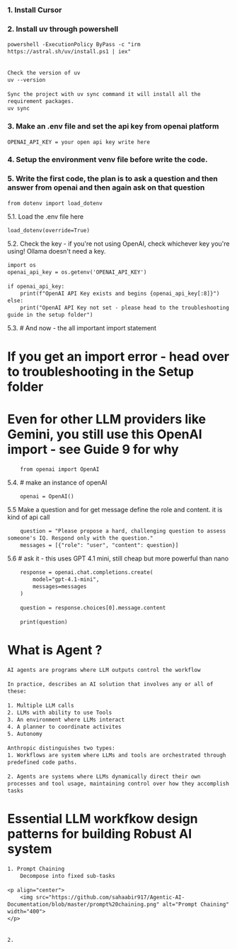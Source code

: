 ### 1. Install Cursor

### 2. Install uv through powershell

    powershell -ExecutionPolicy ByPass -c "irm https://astral.sh/uv/install.ps1 | iex"


    Check the version of uv
    uv --version

    Sync the project with uv sync command it will install all the requirement packages.
    uv sync

### 3. Make an .env file and set the api key from openai platform

    OPENAI_API_KEY = your open api key write here

### 4. Setup the environment venv file before write the code.

### 5. Write the first code, the plan is to ask a question and then answer from openai and then again ask on that question

    from dotenv import load_dotenv

5.1. Load the .env file here

    load_dotenv(override=True)

5.2. Check the key - if you're not using OpenAI, check whichever key you're using! Ollama doesn't need a key.

    import os
    openai_api_key = os.getenv('OPENAI_API_KEY')

    if openai_api_key:
        print(f"OpenAI API Key exists and begins {openai_api_key[:8]}")
    else:
        print("OpenAI API Key not set - please head to the troubleshooting guide in the setup folder")

5.3. # And now - the all important import statement

# If you get an import error - head over to troubleshooting in the Setup folder

# Even for other LLM providers like Gemini, you still use this OpenAI import - see Guide 9 for why

        from openai import OpenAI

5.4. # make an instance of openAI

        openai = OpenAI()

5.5 Make a question and for get message define the role and content. it is kind of api call

        question = "Please propose a hard, challenging question to assess someone's IQ. Respond only with the question."
        messages = [{"role": "user", "content": question}]

5.6 # ask it - this uses GPT 4.1 mini, still cheap but more powerful than nano

        response = openai.chat.completions.create(
            model="gpt-4.1-mini",
            messages=messages
        )

        question = response.choices[0].message.content

        print(question)

# What is Agent ?

    AI agents are programs where LLM outputs control the workflow

    In practice, describes an AI solution that involves any or all of these:

    1. Multiple LLM calls
    2. LLMs with ability to use Tools
    3. An environment where LLMs interact
    4. A planner to coordinate activites
    5. Autonomy

    Anthropic distinguishes two types:
    1. Workflows are system where LLMs and tools are orchestrated through predefined code paths.

    2. Agents are systems where LLMs dynamically direct their own processes and tool usage, maintaining control over how they accomplish tasks

# Essential LLM workfkow design patterns for building Robust AI system

    1. Prompt Chaining
        Decompose into fixed sub-tasks

    <p align="center">
        <img src="https://github.com/sahaabir917/Agentic-AI-Documentation/blob/master/prompt%20chaining.png" alt="Prompt Chaining" width="400">
    </p>


    2.
